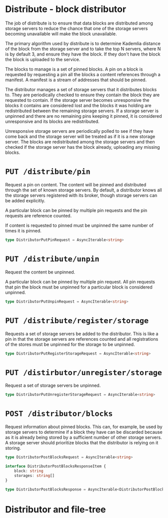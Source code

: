 # Distribute - block distributor

The job of distribute is to ensure that data blocks are distributed among storage servers to reduce the chance that one of the storage servers becoming unavailable will make the block unavailable.

The primary algorithm used by distribute is to determine Kademlia distance of the block from the storage server and to take the top N servers, where N is by default 3, and ensure they have the block. If they don't have the block the block is uploaded to the service.

The blocks to manage is a set of pinned blocks. A pin on a block is requested by requesting a pin all the blocks a content references through a manifest. A manifest is a stream of addresses that should be pinned.

The distributor manages a set of storage servers that it distributes blocks to. They are periodically checked to ensure they contain the block they are requested to contain. If the storage server becomes unresponsive the blocks it contains are considered lost and the blocks it was holding are redistributed between the remaining storage servers. If a storage server is unpinned and there are no remaining pins keeping it pinned, it is considered unresponsive and its blocks are redistributed.

Unresponsive storage servers are periodically polled to see if they have come back and the storage server will be treated as if it is a new storage server. The blocks are redistributed among the storage servers and then checked if the storage server has the block already, uploading any missing blocks.

# `PUT /distribute/pin`

Request a pin on content. The content will be pinned and distributed through the set of known storage servers. By default, a distributor knows all the storage servers registered with its broker, though storage servers can be added explicitly.

A particular block can be pinned by multiple pin requests and the pin requests are reference counted.

If content is requested to pinned must be unpinned the same number of times it is pinned.

```ts
type DistributorPutPinRequest = AsyncIterable<string>
```

# `PUT /distribute/unpin`

Request the content be unpinned.

A particular block can be pinned by multiple pin request. All pin requests that pin the block must be unpinned for a particular block is considered unpinned.

```ts
type DistributorPutUnpinRequest = AsyncIterable<string>
```

# `PUT /distribute/register/storage`

Requests a set of storage servers be added to the distributor. This is like a pin in that the storage servers are references counted and all registrations of the stores must be unpinned for the storage to be unpinned.

```ts
type DistributorPutRegisterStorageRequest = AsyncIterable<string>
```

# `PUT /distirbutor/unregister/storage`

Request a set of storage servers be unpinned.

```ts
type DistributorPutUnregisterStorageRequest = AsyncIterable<string>
```

# `POST /distributor/blocks`

Request information about pinned blocks. This can, for example, be used by storage servers to determine if a block they have can be discarded because as it is already being stored by a sufficient number of other storage servers. A storage server should prioritize blocks that the distributor is relying on it storing.

```ts
type DistributorPostBlocksRequest = AsyncIterable<string>
```

```ts
interface DistributorPostBlocksResponseItem {
    block: string
    storages: string[]
}
```

```ts
type DistributorPostBlocksResponse = AsyncIterable<DistributorPostBlocksResponseItem>
```

# Distributor and file-tree


